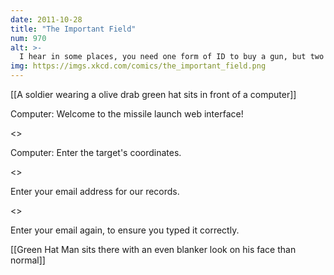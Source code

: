 ```yaml
---
date: 2011-10-28
title: "The Important Field"
num: 970
alt: >-
  I hear in some places, you need one form of ID to buy a gun, but two to pay for it by check. It's interesting who has what incentives to care about what mistakes.
img: https://imgs.xkcd.com/comics/the_important_field.png
---
```

[[A soldier wearing a olive drab green hat sits in front of a computer]]

Computer: Welcome to the missile launch web interface!

<<mouse click>>

Computer: Enter the target's coordinates.

<<type type>>

Enter your email address for our records.

<<type type>>

Enter your email again, to ensure you typed it correctly.

[[Green Hat Man sits there with an even blanker look on his face than normal]]

